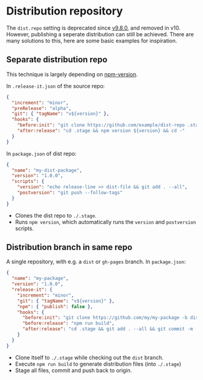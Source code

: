 # Distribution repository

The `dist.repo` setting is deprecated since [v9.8.0](https://github.com/release-it/release-it/releases/tag/9.8.0), and
removed in v10. However, publishing a seperate distribution can still be achieved. There are many solutions to this,
here are some basic examples for inspiration.

## Separate distribution repo

This technique is largely depending on [npm-version](https://docs.npmjs.com/cli/version.html).

In `.release-it.json` of the source repo:

```json
{
  "increment": "minor",
  "preRelease": "alpha",
  "git": { "tagName": "v${version}" },
  "hooks": {
    "before:init": "git clone https://github.com/example/dist-repo .stage",
    "after:release": "cd .stage && npm version ${version} && cd -"
  }
}
```

In `package.json` of dist repo:

```json
{
  "name": "my-dist-package",
  "version": "1.0.0",
  "scripts": {
    "version": "echo release-line >> dist-file && git add . --all",
    "postversion": "git push --follow-tags"
  }
}
```

- Clones the dist repo to `./.stage`.
- Runs `npm version`, which automatically runs the `version` and `postversion` scripts.

## Distribution branch in same repo

A single repository, with e.g. a `dist` or `gh-pages` branch. In `package.json`:

```json
{
  "name": "my-package",
  "version": "1.0.0",
  "release-it": {
    "increment": "minor",
    "git": { "tagName": "v${version}" },
    "npm": { "publish": false },
    "hooks": {
      "before:init": "git clone https://github.com/my/my-package -b dist .stage",
      "before:release": "npm run build",
      "after:release": "cd .stage && git add . --all && git commit -m 'Updated!' && git push && cd -"
    }
  }
}
```

- Clone itself to `./.stage` while checking out the `dist` branch.
- Execute `npm run build` to generate distribution files (into `./.stage`)
- Stage all files, commit and push back to origin.
